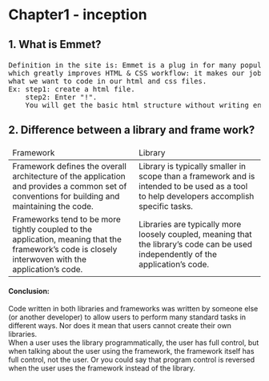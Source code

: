 # Chapter1 - inception
## <p>1. What is Emmet?</p>
<pre>Definition in the site is: Emmet is a plug in for many popular text editors
which greatly improves HTML & CSS workflow: it makes our job easier by giving us 
what we want to code in our html and css files. 
Ex: step1: create a html file.
    step2: Enter "!".
    You will get the basic html structure without writing entire code.</pre>
    
## <p>2. Difference between a library and frame work?</p>

<table>
    <thead>
         <tr>
        <td>Framework</td>
        <td>Library</td>
        </tr>
    </thead>
    <tr>
        <td>Framework defines the overall architecture of the application and provides a common set of conventions for building and maintaining the code.</td>
        <td>Library is typically smaller in scope than a framework and is intended to be
used as a tool to help developers accomplish specific tasks. </td>
    </tr>
     <tr>
        <td>Frameworks tend to be more tightly coupled to the application, meaning that the framework’s code is closely interwoven with the application’s code.</td>
        <td>Libraries are typically more loosely coupled, meaning that the library’s code can be used independently of the application’s code.</td>
    </tr>
</table>

#### Conclusion: 
<p>Code written in both libraries and frameworks was written by someone else (or another developer) to allow users to perform many standard tasks in different ways. Nor does it mean that users cannot create their own libraries.<br>
When a user uses the library programmatically, the user has full control, but when talking about the user using the framework, the framework itself has full control, not the user. Or you could say that program control is reversed when the user uses the framework instead of the library.</p>

